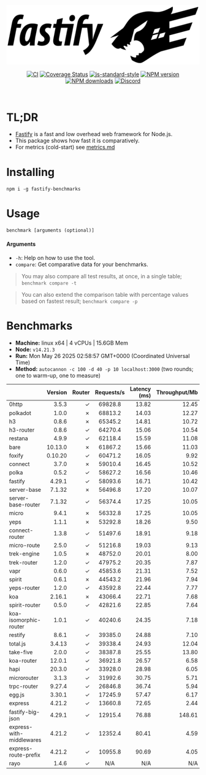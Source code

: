 <div align="center">
  <img src="https://github.com/fastify/graphics/raw/HEAD/fastify-landscape-outlined.svg" width="650" height="auto"/>
</div>

<div align="center">

[![CI](https://github.com/fastify/fastify/workflows/ci/badge.svg)](https://github.com/fastify/fastify/actions/workflows/ci.yml)
[![Coverage Status](https://coveralls.io/repos/github/fastify/fastify/badge.svg?branch=master)](https://coveralls.io/github/fastify/fastify?branch=master)
[![js-standard-style](https://img.shields.io/badge/code%20style-standard-brightgreen.svg?style=flat)](http://standardjs.com/)
[![NPM version](https://img.shields.io/npm/v/fastify.svg?style=flat)](https://www.npmjs.com/package/fastify)
[![NPM downloads](https://img.shields.io/npm/dm/fastify.svg?style=flat)](https://www.npmjs.com/package/fastify) [![Discord](https://img.shields.io/discord/725613461949906985)](https://discord.gg/fastify)

</div>
<br />

# TL;DR

* [Fastify](https://github.com/fastify/fastify) is a fast and low overhead web framework for Node.js.
* This package shows how fast it is comparatively.
* For metrics (cold-start) see [metrics.md](./METRICS.md)

# Installing

```
npm i -g fastify-benchmarks
```

# Usage

```
benchmark [arguments (optional)]
```

#### Arguments

* `-h`: Help on how to use the tool.
* `compare`: Get comparative data for your benchmarks.

> You may also compare all test results, at once, in a single table; `benchmark compare -t`

> You can also extend the comparison table with percentage values based on fastest result; `benchmark compare -p`
# Benchmarks

* __Machine:__ linux x64 | 4 vCPUs | 15.6GB Mem
* __Node:__ `v14.21.3`
* __Run:__ Mon May 26 2025 02:58:57 GMT+0000 (Coordinated Universal Time)
* __Method:__ `autocannon -c 100 -d 40 -p 10 localhost:3000` (two rounds; one to warm-up, one to measure)

|                          | Version | Router | Requests/s | Latency (ms) | Throughput/Mb |
| :--                      | --:     | --:    | :-:        | --:          | --:           |
| 0http                    | 3.5.3   | ✓      | 69828.8    | 13.82        | 12.45         |
| polkadot                 | 1.0.0   | ✗      | 68813.2    | 14.03        | 12.27         |
| h3                       | 0.8.6   | ✗      | 65345.2    | 14.81        | 10.72         |
| h3-router                | 0.8.6   | ✓      | 64270.4    | 15.06        | 10.54         |
| restana                  | 4.9.9   | ✓      | 62118.4    | 15.59        | 11.08         |
| bare                     | 10.13.0 | ✗      | 61867.2    | 15.66        | 11.03         |
| foxify                   | 0.10.20 | ✓      | 60471.2    | 16.05        | 9.92          |
| connect                  | 3.7.0   | ✗      | 59010.4    | 16.45        | 10.52         |
| polka                    | 0.5.2   | ✓      | 58627.2    | 16.56        | 10.46         |
| fastify                  | 4.29.1  | ✓      | 58093.6    | 16.71        | 10.42         |
| server-base              | 7.1.32  | ✗      | 56496.8    | 17.20        | 10.07         |
| server-base-router       | 7.1.32  | ✓      | 56374.4    | 17.25        | 10.05         |
| micro                    | 9.4.1   | ✗      | 56332.8    | 17.25        | 10.05         |
| yeps                     | 1.1.1   | ✗      | 53292.8    | 18.26        | 9.50          |
| connect-router           | 1.3.8   | ✓      | 51497.6    | 18.91        | 9.18          |
| micro-route              | 2.5.0   | ✓      | 51216.8    | 19.03        | 9.13          |
| trek-engine              | 1.0.5   | ✗      | 48752.0    | 20.01        | 8.00          |
| trek-router              | 1.2.0   | ✓      | 47975.2    | 20.35        | 7.87          |
| vapr                     | 0.6.0   | ✓      | 45853.6    | 21.31        | 7.52          |
| spirit                   | 0.6.1   | ✗      | 44543.2    | 21.96        | 7.94          |
| yeps-router              | 1.2.0   | ✓      | 43592.8    | 22.44        | 7.77          |
| koa                      | 2.16.1  | ✗      | 43066.4    | 22.71        | 7.68          |
| spirit-router            | 0.5.0   | ✓      | 42821.6    | 22.85        | 7.64          |
| koa-isomorphic-router    | 1.0.1   | ✓      | 40240.6    | 24.35        | 7.18          |
| restify                  | 8.6.1   | ✓      | 39385.0    | 24.88        | 7.10          |
| total.js                 | 3.4.13  | ✓      | 39338.4    | 24.93        | 12.04         |
| take-five                | 2.0.0   | ✓      | 38387.8    | 25.55        | 13.80         |
| koa-router               | 12.0.1  | ✓      | 36921.8    | 26.57        | 6.58          |
| hapi                     | 20.3.0  | ✓      | 33928.0    | 28.98        | 6.05          |
| microrouter              | 3.1.3   | ✓      | 31992.6    | 30.75        | 5.71          |
| trpc-router              | 9.27.4  | ✓      | 26846.8    | 36.74        | 5.94          |
| egg.js                   | 3.30.1  | ✓      | 17245.9    | 57.47        | 6.17          |
| express                  | 4.21.2  | ✓      | 13660.8    | 72.65        | 2.44          |
| fastify-big-json         | 4.29.1  | ✓      | 12915.4    | 76.88        | 148.61        |
| express-with-middlewares | 4.21.2  | ✓      | 12352.4    | 80.41        | 4.59          |
| express-route-prefix     | 4.21.2  | ✓      | 10955.8    | 90.69        | 4.05          |
| rayo                     | 1.4.6   | ✓      | N/A        | N/A          | N/A           |

